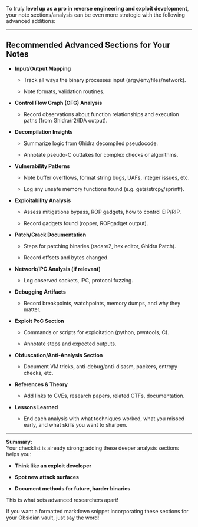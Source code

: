 
To truly **level up as a pro in reverse engineering and exploit development**, your note sections/analysis can be even more strategic with the following advanced additions:

---

## Recommended Advanced Sections for Your Notes

- **Input/Output Mapping**
    
    - Track all ways the binary processes input (argv/env/files/network).
        
    - Note formats, validation routines.
        
- **Control Flow Graph (CFG) Analysis**
    
    - Record observations about function relationships and execution paths (from Ghidra/r2/IDA output).
        
- **Decompilation Insights**
    
    - Summarize logic from Ghidra decompiled pseudocode.
        
    - Annotate pseudo-C outtakes for complex checks or algorithms.
        
- **Vulnerability Patterns**
    
    - Note buffer overflows, format string bugs, UAFs, integer issues, etc.
        
    - Log any unsafe memory functions found (e.g. gets/strcpy/sprintf).
        
- **Exploitability Analysis**
    
    - Assess mitigations bypass, ROP gadgets, how to control EIP/RIP.
        
    - Record gadgets found (ropper, ROPgadget output).
        
- **Patch/Crack Documentation**
    
    - Steps for patching binaries (radare2, hex editor, Ghidra Patch).
        
    - Record offsets and bytes changed.
        
- **Network/IPC Analysis (if relevant)**
    
    - Log observed sockets, IPC, protocol fuzzing.
        
- **Debugging Artifacts**
    
    - Record breakpoints, watchpoints, memory dumps, and why they matter.
        
- **Exploit PoC Section**
    
    - Commands or scripts for exploitation (python, pwntools, C).
        
    - Annotate steps and expected outputs.
        
- **Obfuscation/Anti-Analysis Section**
    
    - Document VM tricks, anti-debug/anti-disasm, packers, entropy checks, etc.
        
- **References & Theory**
    
    - Add links to CVEs, research papers, related CTFs, documentation.
        
- **Lessons Learned**
    
    - End each analysis with what techniques worked, what you missed early, and what skills you want to sharpen.
        

---

**Summary:**  
Your checklist is already strong; adding these deeper analysis sections helps you:

- **Think like an exploit developer**
    
- **Spot new attack surfaces**
    
- **Document methods for future, harder binaries**
    

This is what sets advanced researchers apart!

If you want a formatted markdown snippet incorporating these sections for your Obsidian vault, just say the word!